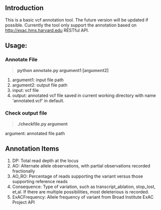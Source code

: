 ## Introduction
This is a basic vcf annotation tool. The future version will be updated if possible. 
Currently the tool only support the annotation based on http://exac.hms.harvard.edu RESTful API.

## Usage:
### Annotate File
> **python annotate.py  argument1   [argument2]**

1. argument1: input file path
2. argument2: output file path
3. input: vcf file
4. output: annotated vcf file saved in current working directory with name 'annotated.vcf' in default.

### Check output file
> **./checkfile.py  argument**

argument: annotated file path

## Annotation Items
1. DP: Total read depth at the locus
2. AO: Alternate allele observations, with partial observations recorded fractionally
3. AO_RO: Percentage of reads supporting the variant versus those supporting reference reads
4. Consequence: Type of variation, such as transcript_ablation, stop_lost, et,al. 
If there are multiple possibilities, most deleterious is recorded.
5. ExACFrequency: Allele frequency of variant from Broad Institute ExAC Project API

